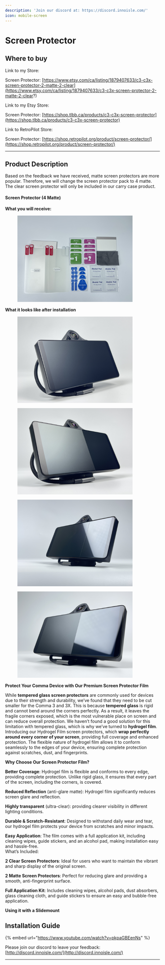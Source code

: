 ```yaml
---
description: 'Join our discord at: https://discord.innoisle.com/'
icon: mobile-screen
---
```


# Screen Protector

## Where to buy

Link to my Store:&#x20;

Screen Protector: [https://www.etsy.com/ca/listing/1879407633/c3-c3x-screen-protector-2-matte-2-clear](https://www.etsy.com/ca/listing/1879407633/c3-c3x-screen-protector-2-matte-2-clear?)

Link to my Etsy Store:

Screen Protector: [https://shop.tlbb.ca/products/c3-c3x-screen-protector](https://shop.tlbb.ca/products/c3-c3x-screen-protector)

Link to RetroPilot Store:

Screen Protector: [https://shop.retropilot.org/product/screen-protector/](https://shop.retropilot.org/product/screen-protector/)

***

## Product Description

Based on the feedback we have received, matte screen protectors are more popular. Therefore, we will change the screen protector pack to 4 matte.\
The clear screen protector will only be included in our carry case product.

#### Screen Protector (4 Matte)

**What you will receive:**

<figure><img src="../.gitbook/assets/c6d9d32b-9cde-46b0-b8d2-981211d2bba9.jpg" alt="" width="375"><figcaption></figcaption></figure>

**What it looks like after installation**&#x20;

<div><figure><img src="../.gitbook/assets/2fdf09bc-5bb5-4bdf-9576-2193d928c8f3.jpg" alt="" width="375"><figcaption></figcaption></figure> <figure><img src="../.gitbook/assets/2f3efa31-7ce0-4e25-9024-d1367d2ae681 (1).jpg" alt="" width="375"><figcaption></figcaption></figure></div>

<div><figure><img src="../.gitbook/assets/5e53cebc-cd04-4e5b-b202-106be5e6412c.jpg" alt="" width="375"><figcaption></figcaption></figure> <figure><img src="../.gitbook/assets/12b14317-ea25-492f-aafa-28d563ca961f.jpg" alt="" width="375"><figcaption></figcaption></figure></div>

**Protect Your Comma Device with Our Premium Screen Protector Film**


While **tempered glass screen protectors** are commonly used for devices due to their strength and durability, we’ve found that they need to be cut smaller for the Comma 3 and 3X. This is because **tempered glass** is rigid and cannot bend around the corners perfectly. As a result, it leaves the fragile corners exposed, which is the most vulnerable place on screen and can reduce overall protection. We haven’t found a good solution for this limitation with tempered glass, which is why we’ve turned to **hydrogel film**.
\
Introducing our Hydrogel Film screen protectors, which **wrap perfectly around every corner of your screen**, providing full coverage and enhanced protection. The flexible nature of hydrogel film allows it to conform seamlessly to the edges of your device, ensuring complete protection against scratches, dust, and fingerprints.

**Why Choose Our Screen Protector Film?**

**Better Coverage**: Hydrogel film is flexible and conforms to every edge, providing complete protection. Unlike rigid glass, it ensures that every part of the screen, including the corners, is covered.

**Reduced Reflection** (anti-glare matte): Hydrogel film significantly reduces screen glare and reflection.

**Highly transparent** (ultra-clear): providing clearer visibility in different lighting conditions.

**Durable & Scratch-Resistant**: Designed to withstand daily wear and tear, our hydrogel film protects your device from scratches and minor impacts.

**Easy Application**: The film comes with a full application kit, including cleaning wipes, guide stickers, and an alcohol pad, making installation easy and hassle-free.
\
What’s Included:

**2 Clear Screen Protectors**: Ideal for users who want to maintain the vibrant and sharp display of the original screen.

**2 Matte Screen Protectors**: Perfect for reducing glare and providing a smooth, anti-fingerprint surface.

**Full Application Kit**: Includes cleaning wipes, alcohol pads, dust absorbers, glass cleaning cloth, and guide stickers to ensure an easy and bubble-free application.



**Using it with a Slidemount**



## Installation Guide

{% embed url="https://www.youtube.com/watch?v=pkpaGBEenNs" %}



Please join our discord to leave your feedback: [http://discord.innoisle.com/](http://discord.innoisle.com/)

***

